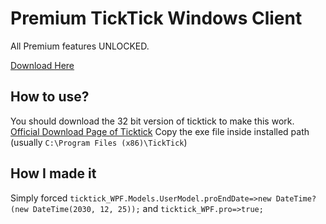 # Premium TickTick Windows Client

All Premium features UNLOCKED.

[Download Here](https://github.com/yazdipour/cracked-ticktick-windows/releases)

## How to use? 
You should download the 32 bit version of ticktick to make this work. [Official Download Page of Ticktick](https://ticktick.com/about/windows)
Copy the exe file inside installed path (usually `C:\Program Files (x86)\TickTick`)

## How I made it

Simply forced `ticktick_WPF.Models.UserModel.proEndDate=>new DateTime?(new DateTime(2030, 12, 25));` and `ticktick_WPF.pro=>true;`
